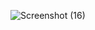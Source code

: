 
![Screenshot (16)](https://user-images.githubusercontent.com/112858041/209978817-1fffcb67-0d70-4680-8046-c5e97e26e328.png)
